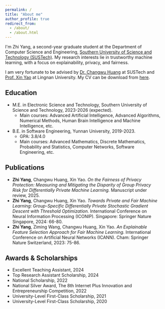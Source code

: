```yaml
---
permalink: /
title: "About me"
author_profile: true
redirect_from: 
  - /about/
  - /about.html
---
```

I'm Zhi Yang, a second-year graduate student at the Department of Computer Science and Engineering, [Southern University of Science and Technology (SUSTech)](https://www.sustech.edu.cn/). My research interests lie in trustworthy machine learning, with a focus on explainability, privacy, and fairness.

I am very fortunate to be advised by [Dr. Changwu Huang](https://faculty.sustech.edu.cn/?tagid=huangcw3&iscss=1&snapid=1&orderby=date&go=2) at SUSTech and [Prof. Xin Yao](https://www.ln.edu.hk/cht/po/people/professor-xin-yao) at Lingnan University. My CV can be download from [here](http://ruayz.github.io/files/CV.pdf).

Education
------
- M.E. in Electronic Science and Technology, Southern University of Science and Technology, 2023-2026 (expected).
  - Main courses: Advanced Artificial Intelligence, Advanced Algorithms, Numerical Methods, Human Brain Intelligence and Machine Intelligence, etc.
- B.E. in Software Engineering, Yunnan University, 2019-2023.
  - GPA: 3.8/4.0
  - Main courses: Advanced Mathematics, Discrete Mathematics, Probability and Statistics, Computer Networks, Software Engineering, etc.

Publications
------
- **Zhi Yang**, Changwu Huang, Xin Yao. *On the Fairness of Privacy Protection: Measuring and Mitigating the Disparity of Group Privacy Risk for Differentially Private Machine Learning.* Manuscript under review, 2025.
- **Zhi Yang**, Changwu Huang, Xin Yao. *Towards Private and Fair Machine Learning: Group-Specific Differentially Private Stochastic Gradient Descent with Threshold Optimization.* International Conference on Neural Information Processing (ICONIP). Singapore: Springer Nature Singapore, 2024: 66-80.
- **Zhi Yang**, Ziming Wang, Changwu Huang, Xin Yao. *An Explainable Feature Selection Approach for Fair Machine Learning.* International Conference on Artificial Neural Networks (ICANN). Cham: Springer Nature Switzerland, 2023: 75-86.

Awards & Scholarships
------
- Excellent Teaching Assistant, 2024
- Top Research Assistant Scholarship, 2024
- National Scholarship, 2022
- National Silver Award, The 8th Internet Plus Innovation and Entrepreneurship Competition, 2022
- University-Level First-Class Scholarship, 2021
- University-Level First-Class Scholarship, 2020
